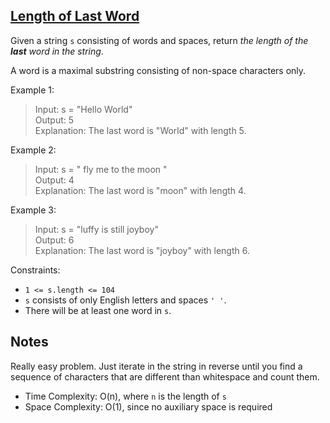 ## [Length of Last Word](https://leetcode.com/problems/length-of-last-word)

Given a string `s` consisting of words and spaces, return _the length of the **last** word in the string_.

A word is a maximal substring consisting of non-space characters only.

Example 1:

> Input: s = "Hello World"\
> Output: 5\
> Explanation: The last word is "World" with length 5.

Example 2:

> Input: s = " fly me to the moon "\
> Output: 4\
> Explanation: The last word is "moon" with length 4.

Example 3:

> Input: s = "luffy is still joyboy"\
> Output: 6\
> Explanation: The last word is "joyboy" with length 6.

Constraints:

- `1 <= s.length <= 104`
- `s` consists of only English letters and spaces `' '`.
- There will be at least one word in `s`.

## Notes

Really easy problem. Just iterate in the string in reverse until you find a sequence of characters that are different than whitespace and count them.

- Time Complexity: O(n), where `n` is the length of `s`
- Space Complexity: O(1), since no auxiliary space is required
